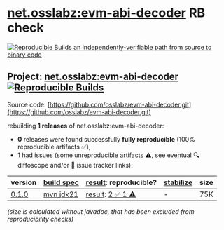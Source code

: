 [net.osslabz:evm-abi-decoder](https://central.sonatype.com/artifact/net.osslabz/evm-abi-decoder/versions) RB check
=======

[![Reproducible Builds](https://reproducible-builds.org/images/logos/rb.svg) an independently-verifiable path from source to binary code](https://reproducible-builds.org/)

## Project: [net.osslabz:evm-abi-decoder](https://central.sonatype.com/artifact/net.osslabz/evm-abi-decoder/versions) [![Reproducible Builds](https://img.shields.io/endpoint?url=https://raw.githubusercontent.com/jvm-repo-rebuild/reproducible-central/master/content/net/osslabz/evm-abi-decode/badge.json)](https://github.com/jvm-repo-rebuild/reproducible-central/blob/master/content/net/osslabz/evm-abi-decode/README.md)

Source code: [https://github.com/osslabz/evm-abi-decoder.git](https://github.com/osslabz/evm-abi-decoder.git)

rebuilding **1 releases** of net.osslabz:evm-abi-decoder:
- **0** releases were found successfully **fully reproducible** (100% reproducible artifacts :white_check_mark:),
- 1 had issues (some unreproducible artifacts :warning:, see eventual :mag: diffoscope and/or :memo: issue tracker links):

| version | [build spec](/BUILDSPEC.md) | [result](https://reproducible-builds.org/docs/jvm/): reproducible? | [stabilize](https://github.com/google/oss-rebuild/blob/main/cmd/stabilize/README.md) | size |
| -- | --------- | ------ | ------ | -- |
| [0.1.0](https://central.sonatype.com/artifact/net.osslabz/evm-abi-decoder/0.1.0/pom) | [mvn jdk21](evm-abi-decoder-0.1.0.buildspec) | [result](evm-abi-decoder-0.1.0.buildinfo): [2 :white_check_mark:  1 :warning:](evm-abi-decoder-0.1.0.buildcompare) | - | 75K |

<i>(size is calculated without javadoc, that has been excluded from reproducibility checks)</i>
